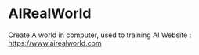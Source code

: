 # AIRealWorld
Create A world in computer, used to training AI
Website : https://www.airealworld.com
